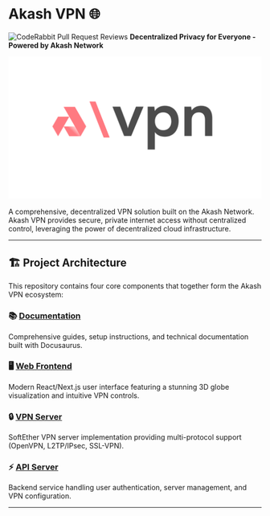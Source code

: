 # Akash VPN 🌐
![CodeRabbit Pull Request Reviews](https://img.shields.io/coderabbit/prs/github/Fluffy9/Akash-VPN?utm_source=oss&utm_medium=github&utm_campaign=Fluffy9%2FAkash-VPN&labelColor=171717&color=FF570A&link=https%3A%2F%2Fcoderabbit.ai&label=CodeRabbit+Reviews)
**Decentralized Privacy for Everyone - Powered by Akash Network**

![Akash VPN Logo](../design-system/avpn.png)

A comprehensive, decentralized VPN solution built on the Akash Network. Akash VPN provides secure, private internet access without centralized control, leveraging the power of decentralized cloud infrastructure.

---

## 🏗️ Project Architecture

This repository contains four core components that together form the Akash VPN ecosystem:

### 📚 [Documentation](../akash-vpn-docs/)
Comprehensive guides, setup instructions, and technical documentation built with Docusaurus.

### 🖥️ [Web Frontend](../frontend/)
Modern React/Next.js user interface featuring a stunning 3D globe visualization and intuitive VPN controls.

### 🔒 [VPN Server](../vpn/)
SoftEther VPN server implementation providing multi-protocol support (OpenVPN, L2TP/IPsec, SSL-VPN).

### ⚡ [API Server](../server/)
Backend service handling user authentication, server management, and VPN configuration.

---


